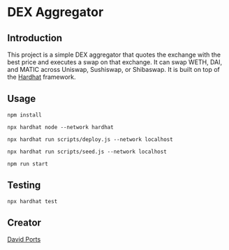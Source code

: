# DEX Aggregator

## Introduction

This project is a simple DEX aggregator that quotes the exchange with the best price and executes a swap on that exchange.  It can swap WETH, DAI, and MATIC across Uniswap, Sushiswap, or Shibaswap. It is built on top of the [Hardhat](https://hardhat.org/) framework.

## Usage

```npm install```

```npx hardhat node --network hardhat```

```npx hardhat run scripts/deploy.js --network localhost```

```npx hardhat run scripts/seed.js --network localhost```

```npm run start```

## Testing

```npx hardhat test```

## Creator

[David Ports](https://github.com/snarfgod)
